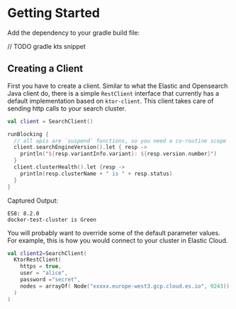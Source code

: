 # Getting Started 

Add the dependency to your gradle build file:

// TODO gradle kts snippet


## Creating a Client

First you have to create a client. Similar to what the Elastic and Opensearch Java client do, there is a
simple `RestClient` interface that currently has a default implementation based on `ktor-client`. This client
takes care of sending http calls to your search cluster.

```kotlin
val client = SearchClient()
```

```kotlin
runBlocking {
  // all apis are `suspend` functions, so you need a co-routine scope
  client.searchEngineVersion().let { resp ->
    println("${resp.variantInfo.variant}: ${resp.version.number}")
  }
  client.clusterHealth().let {resp ->
    println(resp.clusterName + " is " + resp.status)
  }
}
```

Captured Output:

```
ES8: 8.2.0
docker-test-cluster is Green

```

You will probably want to override some of the default parameter values. For example, this is how you would
connect to your cluster in Elastic Cloud.

```kotlin
val client2=SearchClient(
  KtorRestClient(
    https = true,
    user = "alice",
    password ="secret",
    nodes = arrayOf( Node("xxxxx.europe-west3.gcp.cloud.es.io", 9243))
  )
)
```

